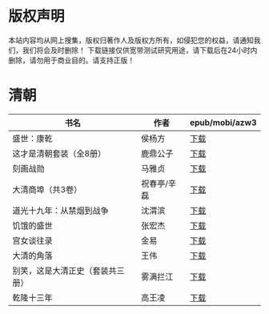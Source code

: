 # 版权声明

本站内容均从网上搜集，版权归著作人及版权方所有，如侵犯您的权益，请通知我们，我们将会及时删除！ 下载链接仅供宽带测试研究用途，请下载后在24小时内删除，请勿用于商业目的。请支持正版！

# 清朝

| 书名 | 作者 | epub/mobi/azw3 |
| --- | --- | --- |
| 盛世：康乾 | 侯杨方 | [下载](https://url89.ctfile.com/f/31084289-1357004629-21ceb7?p=8866) |
| 这才是清朝套装（全8册） | 鹿鼎公子 | [下载](https://url89.ctfile.com/f/31084289-1357031809-c21e9d?p=8866) |
| 刻画战勋 | 马雅贞 | [下载](https://url89.ctfile.com/f/31084289-1357020811-235335?p=8866) |
| 大清商埠（共3卷） | 祝春亭/辛磊 | [下载](https://url89.ctfile.com/f/31084289-1357010002-cb156a?p=8866) |
| 道光十九年：从禁烟到战争 | 沈渭滨 | [下载](https://url89.ctfile.com/f/31084289-1357008298-a00093?p=8866) |
| 饥饿的盛世 | 张宏杰 | [下载](https://url89.ctfile.com/f/31084289-1357008151-db2720?p=8866) |
| 宫女谈往录 | 金易 | [下载](https://url89.ctfile.com/f/31084289-1357007347-b54fb9?p=8866) |
| 大清的角落 | 王伟 | [下载](https://url89.ctfile.com/f/31084289-1357007215-27e7d5?p=8866) |
| 别笑，这是大清正史（套装共三册） | 雾满拦江 | [下载](https://url89.ctfile.com/f/31084289-1357005739-4e4df0?p=8866) |
| 乾隆十三年 | 高王凌 | [下载](https://url89.ctfile.com/f/31084289-1357005277-d6967f?p=8866) |
